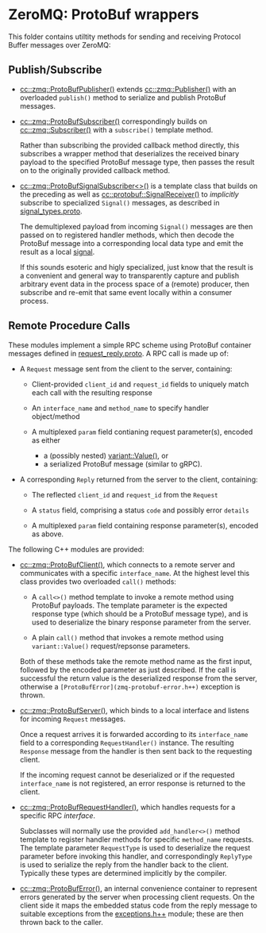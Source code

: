 ZeroMQ: ProtoBuf wrappers
=========================

This folder contains utiltity methods for sending and receiving Protocol Buffer messages over ZeroMQ:


Publish/Subscribe
-----------------

* [cc::zmq::ProtoBufPublisher()](zmq-protobuf-publisher.h++) extends
  [cc::zmq::Publisher()](../zmq-common/zmq-publisher.h++) with an overloaded
  `publish()` method to serialize and publish ProtoBuf messages.

* [cc::zmq::ProtoBufSubscriber()](zmq-protobuf-subscriber.h++) correspondingly
  builds on [cc::zmq::Subscriber()](../zmq-common/zmq-subscriber.h++) with a
  `subscribe()` template method.

  Rather than subscribing the provided callback method directly, this subscribes
  a wrapper method that deserializes the received binary payload to the
  specified ProtoBuf message type, then passes the result on to the originally
  provided callback method.

* [cc::zmq::ProtoBufSignalSubscriber<>()](zmq-protobuf-signalsubscriber.h++) is
  a template class that builds on the preceding as well as
  [cc::protobuf::SignalReceiver()](../../../dataformats/protobuf/protobuf-signalreceiver.h++) to
  *implicitly* subscribe to specialized `Signal()` messages, as described in
  [signal_types.proto](../../../../../proto/signal_types.proto).

  The demultiplexed payload from incoming `Signal()` messages are then passed on
  to registered handler methods, which then decode the ProtoBuf message into a
  corresponding local data type and emit the result as a local
  [signal](../../../../inner-core/common/thread/signaltemplate.h++).

  If this sounds esoteric and higly specialized, just know that the result is a
  convenient and general way to transparently capture and publish arbitrary
  event data in the process space of a (remote) producer, then subscribe and
  re-emit that same event locally within a consumer process.


Remote Procedure Calls
----------------------

These modules implement a simple RPC scheme using ProtoBuf container messages
defined in [request_reply.proto](../../../../../proto/request_reply.proto).
A RPC call is made up of:

 * A `Request` message sent from the client to the server, containing:

   - Client-provided `client_id` and `request_id` fields to uniquely match each
     call with the resulting response

   - An `interface_name` and `method_name` to specify handler object/method

   - A multiplexed `param` field contianing request parameter(s), encoded as either
      - a (possibly nested) [variant::Value()](../../../../inner-core/common/types/variant-value.h++), or
      - a serialized ProtoBuf message (similar to gRPC).

 * A corresponding `Reply` returned from the server to the client, containing:

   - The reflected `client_id` and `request_id` from the `Request`

   - A `status` field, comprising a status `code` and possibly error `details`

   - A multiplexed `param` field containing response parameter(s), encoded as above.


The following C++ modules are provided:

* [cc::zmq::ProtoBufClient()](zmq-protobuf-client.h++), which connects to a remote
  server and communicates with a specific `interface_name`. At the highest level
  this class provides two overloaded `call()` methods:

    - A `call<>()` method template to invoke a remote method using ProtoBuf
      payloads.  The template parameter is the expected response type (which
      should be a ProtoBuf message type), and is used to deserialize the binary
      response parameter from the server.

    - A plain `call()` method that invokes a remote method using
      `variant::Value()` request/repsonse parameters.

  Both of these methods take the remote method name as the first input, followed
  by the encoded parameter as just described.  If the call is successful the
  return value is the deserialized response from the server, otherwise a
  `[ProtoBufError](zmq-protobuf-error.h++)` exception is thrown.

* [cc::zmq::ProtoBufServer()](zmq-protobuf-server.h++), which binds to a local
  interface and listens for incoming `Request` messages.

  Once a request arrives it is forwarded according to its `interface_name` field
  to a corresponding `RequestHandler()` instance. The resulting `Response`
  message from the handler is then sent back to the requesting client.

  If the incoming request cannot be deserialized or if the requested
  `interface_name` is not registered, an error response is returned to the
  client.

* [cc::zmq::ProtoBufRequestHandler()](zmq-protobuf-requesthandler.h++), which
  handles requests for a specific RPC *interface*.

  Subclasses will normally use the provided `add_handler<>()` method template to
  register handler methods for specific `method_name` requests. The template
  parameter `RequestType` is used to deserialize the request parameter before
  invoking this handler, and correspondingly `ReplyType` is used to serialize
  the reply from the handler back to the client. Typically these types are
  determined implicitly by the compiler.

* [cc::zmq::ProtoBufError()](zmq-protobuf-error.h++), an internal convenience
  container to represent errors generated by the server when processing client
  requests.  On the client side it maps the embedded status code from the reply
  message to suitable exceptions from the
  [exceptions.h++](../../../../inner-core/common/status/exceptions.h++)
  module; these are then thrown back to the caller.
